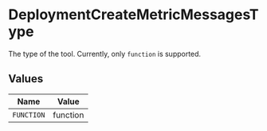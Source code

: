 # DeploymentCreateMetricMessagesType

The type of the tool. Currently, only `function` is supported.


## Values

| Name       | Value      |
| ---------- | ---------- |
| `FUNCTION` | function   |